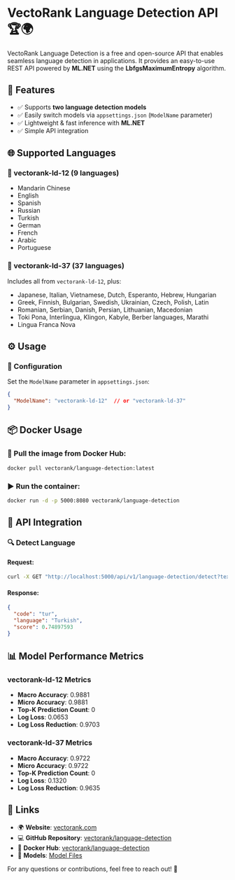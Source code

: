 # VectoRank Language Detection API 🏆🌍

VectoRank Language Detection is a free and open-source API that enables seamless language detection in applications. It provides an easy-to-use REST API powered by **ML.NET** using the **LbfgsMaximumEntropy** algorithm.

## 🚀 Features

- ✅ Supports **two language detection models**
- ✅ Easily switch models via `appsettings.json` (`ModelName` parameter)
- ✅ Lightweight & fast inference with **ML.NET**
- ✅ Simple API integration

## 🌐 Supported Languages

### 🔹 vectorank-ld-12 (9 languages)

- Mandarin Chinese
- English
- Spanish
- Russian
- Turkish
- German
- French
- Arabic
- Portuguese

### 🔹 vectorank-ld-37 (37 languages)

Includes all from `vectorank-ld-12`, plus:

- Japanese, Italian, Vietnamese, Dutch, Esperanto, Hebrew, Hungarian
- Greek, Finnish, Bulgarian, Swedish, Ukrainian, Czech, Polish, Latin
- Romanian, Serbian, Danish, Persian, Lithuanian, Macedonian
- Toki Pona, Interlingua, Klingon, Kabyle, Berber languages, Marathi
- Lingua Franca Nova

## ⚙️ Usage

### 🔧 Configuration

Set the `ModelName` parameter in `appsettings.json`:

```json
{
  "ModelName": "vectorank-ld-12"  // or "vectorank-ld-37"
}
```

## 📦 Docker Usage

### 🐳 Pull the image from Docker Hub:

```sh
docker pull vectorank/language-detection:latest
```

### ▶️ Run the container:

```sh
docker run -d -p 5000:8080 vectorank/language-detection
```

## 📡 API Integration

### 🔍 Detect Language

#### **Request:**

```sh
curl -X GET "http://localhost:5000/api/v1/language-detection/detect?text=your%20text%20content" -H "Content-Type: application/json"
```

#### **Response:**

```json
{
  "code": "tur",
  "language": "Turkish",
  "score": 0.74897593
}
```

## 📊 Model Performance Metrics

### **vectorank-ld-12 Metrics**

- **Macro Accuracy**: 0.9881
- **Micro Accuracy**: 0.9881
- **Top-K Prediction Count**: 0
- **Log Loss**: 0.0653
- **Log Loss Reduction**: 0.9703

### **vectorank-ld-37 Metrics**

- **Macro Accuracy**: 0.9722
- **Micro Accuracy**: 0.9722
- **Top-K Prediction Count**: 0
- **Log Loss**: 0.1320
- **Log Loss Reduction**: 0.9635

## 🔗 Links

- 🌍 **Website**: [vectorank.com](https://vectorank.com)
- 💻 **GitHub Repository**: [vectorank/language-detection](https://github.com/vectorank/language-detection)
- 🐳 **Docker Hub**: [vectorank/language-detection](https://hub.docker.com/r/vectorank/language-detection)
- 🧠 **Models**: [Model Files](https://github.com/vectorank/language-detection/tree/main/src/VectoRank.AI.NLP.LanguageDetection/VectoRank.AI.NLP.LanguageDetection.WebApp/Models)

For any questions or contributions, feel free to reach out! 🚀

